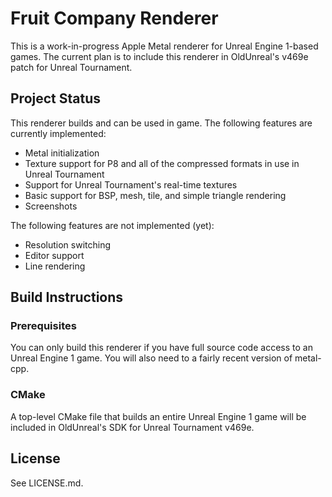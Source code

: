 # Fruit Company Renderer

This is a work-in-progress Apple Metal renderer for Unreal Engine 1-based games. The current plan is to include this renderer in OldUnreal's v469e patch for Unreal Tournament.

## Project Status

This renderer builds and can be used in game. The following features are currently implemented:

* Metal initialization
* Texture support for P8 and all of the compressed formats in use in Unreal Tournament
* Support for Unreal Tournament's real-time textures
* Basic support for BSP, mesh, tile, and simple triangle rendering
* Screenshots

The following features are not implemented (yet):

* Resolution switching
* Editor support
* Line rendering

## Build Instructions

### Prerequisites

You can only build this renderer if you have full source code access to an Unreal Engine 1 game. You will also need to a fairly recent version of metal-cpp.

### CMake

A top-level CMake file that builds an entire Unreal Engine 1 game will be included in OldUnreal's SDK for Unreal Tournament v469e.

## License

See LICENSE.md.
